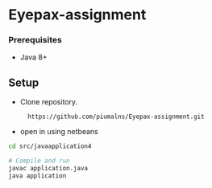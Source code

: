 # Eyepax-assignment

### Prerequisites

- Java 8+


Setup
-----
* Clone repository.

        https://github.com/piumalns/Eyepax-assignment.git

* open in using netbeans 
        
```bash
cd src/javaapplication4

# Compile and run
javac application.java
java application
```
